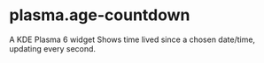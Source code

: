 # plasma.age-countdown
A KDE Plasma 6 widget Shows time lived since a chosen date/time, updating every second.
